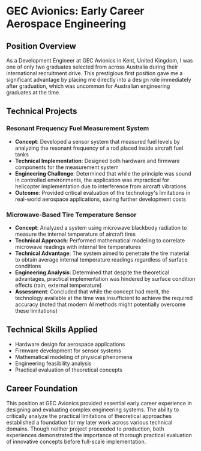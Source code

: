 # GEC Avionics: Early Career Aerospace Engineering

## Position Overview
As a Development Engineer at GEC Avionics in Kent, United Kingdom, I was one of only two graduates selected from across Australia during their international recruitment drive. This prestigious first position gave me a significant advantage by placing me directly into a design role immediately after graduation, which was uncommon for Australian engineering graduates at the time.

## Technical Projects

### Resonant Frequency Fuel Measurement System
- **Concept**: Developed a sensor system that measured fuel levels by analyzing the resonant frequency of a rod placed inside aircraft fuel tanks
- **Technical Implementation**: Designed both hardware and firmware components for the measurement system
- **Engineering Challenge**: Determined that while the principle was sound in controlled environments, the application was impractical for helicopter implementation due to interference from aircraft vibrations
- **Outcome**: Provided critical evaluation of the technology's limitations in real-world aerospace applications, saving further development costs

### Microwave-Based Tire Temperature Sensor
- **Concept**: Analyzed a system using microwave blackbody radiation to measure the internal temperature of aircraft tires
- **Technical Approach**: Performed mathematical modeling to correlate microwave readings with internal tire temperatures
- **Technical Advantage**: The system aimed to penetrate the tire material to obtain average internal temperature readings regardless of surface conditions
- **Engineering Analysis**: Determined that despite the theoretical advantages, practical implementation was hindered by surface condition effects (rain, external temperature)
- **Assessment**: Concluded that while the concept had merit, the technology available at the time was insufficient to achieve the required accuracy (noted that modern AI methods might potentially overcome these limitations)

## Technical Skills Applied
- Hardware design for aerospace applications
- Firmware development for sensor systems
- Mathematical modeling of physical phenomena
- Engineering feasibility analysis
- Practical evaluation of theoretical concepts

## Career Foundation
This position at GEC Avionics provided essential early career experience in designing and evaluating complex engineering systems. The ability to critically analyze the practical limitations of theoretical approaches established a foundation for my later work across various technical domains. Though neither project proceeded to production, both experiences demonstrated the importance of thorough practical evaluation of innovative concepts before full-scale implementation.
